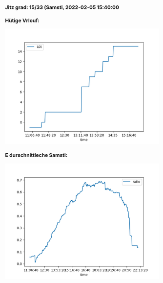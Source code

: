 ### Jitz grad: 15/33 (Samsti, 2022-02-05 15:40:00

### Hütige Vrlouf:
![Graph](Today.png)

### E durschnittleche Samsti:
![Graph](Samsti.png)